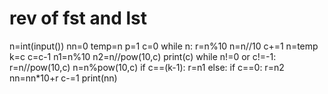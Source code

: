 # rev of fst and lst
n=int(input())
nn=0
temp=n
p=1
c=0
while n:
    r=n%10
    n=n//10
    c+=1
n=temp
k=c
c=c-1
n1=n%10
n2=n//pow(10,c)
print(c)
while n!=0 or c!=-1:
    r=n//pow(10,c)
    n=n%pow(10,c)
    if c==(k-1):
        r=n1
    else:
        if c==0:
            r=n2
    nn=nn*10+r
    c-=1
print(nn)        
